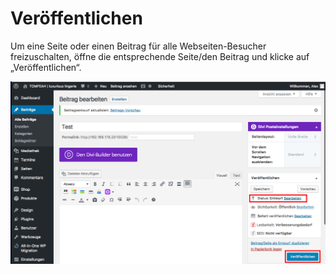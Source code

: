 # Veröffentlichen

Um eine Seite oder einen Beitrag für alle Webseiten-Besucher freizuschalten, öffne die entsprechende Seite/den Beitrag und klicke auf „Veröffentlichen“.

![test-image](./assets/publish.jpg)
